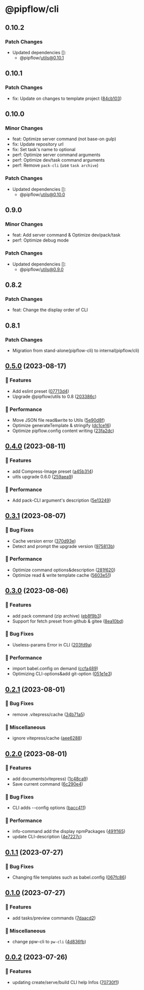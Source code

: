 # @pipflow/cli

## 0.10.2

### Patch Changes

- Updated dependencies []:
  - @pipflow/utils@0.10.1

## 0.10.1

### Patch Changes

- fix: Update on changes to template project ([84cb103](https://github.com/Meqn/pipflow/commit/84cb1033096aad7a4ce63d9071ab4b7df4a886f1))

## 0.10.0

### Minor Changes

- feat: Optimize server command (not base-on gulp)
- fix: Update repository url
- fix: Set task's name to optional
- perf: Optimize server command arguments
- perf: Optimize dev/task command arguments
- perf: Remove `pack-cli` (use `task archive`)

### Patch Changes

- Updated dependencies []:
  - @pipflow/utils@0.10.0

## 0.9.0

### Minor Changes

- feat: Add server command & Optimize dev/pack/task
- perf: Optimize debug mode

### Patch Changes

- Updated dependencies []:
  - @pipflow/utils@0.9.0

## 0.8.2

### Patch Changes

- feat: Change the display order of CLI

## 0.8.1

### Patch Changes

- Migration from stand-alone(pipflow-cli) to internal(pipflow/cli)

## [0.5.0](https://github.com/Meqn/pipflow-cli/compare/v0.4.0...v0.5.0) (2023-08-17)

### 🚀 Features

- Add eslint preset ([07713d4](https://github.com/Meqn/pipflow-cli/commit/07713d4d47b16956724737b1e0f191cdf3cf298c))
- Upgrade @pipflow/utils to 0.8 ([203386c](https://github.com/Meqn/pipflow-cli/commit/203386c7cf1f5eedd0d99a049044466bb0574efb))

### 🌟 Performance

- Move JSON file read&write to Utils ([5e90d8f](https://github.com/Meqn/pipflow-cli/commit/5e90d8f7c3ef5524a66103f5b8833c6fe2364184))
- Optimize generateTemplate & stringify ([dc1ce16](https://github.com/Meqn/pipflow-cli/commit/dc1ce1687b7694ef1b2185bb89b5afb0f3687fbf))
- Optimize pipflow.config content writing ([23fa2dc](https://github.com/Meqn/pipflow-cli/commit/23fa2dc42ab96f3d6ae48137d8e98d9bd21e7647))

## [0.4.0](https://github.com/Meqn/pipflow-cli/compare/v0.3.1...v0.4.0) (2023-08-11)

### 🚀 Features

- add Compress-Image preset ([a45b314](https://github.com/Meqn/pipflow-cli/commit/a45b3149a34d6306b464bbe91a253bbe92d98960))
- uitls upgrade 0.6.0 ([259aea9](https://github.com/Meqn/pipflow-cli/commit/259aea9a66f2c849645f94b15a975a57a6808a13))

### 🌟 Performance

- Add pack-CLI argument's description ([5e13249](https://github.com/Meqn/pipflow-cli/commit/5e132499857ef5ea79ba4e7b766cb97b94414d4f))

## [0.3.1](https://github.com/Meqn/pipflow-cli/compare/v0.3.0...v0.3.1) (2023-08-07)

### 🐛 Bug Fixes

- Cache version error ([370d93e](https://github.com/Meqn/pipflow-cli/commit/370d93e2fed11486c36adf69428edf9f367ae16e))
- Detect and prompt the upgrade version ([975813b](https://github.com/Meqn/pipflow-cli/commit/975813bed8385f7b2bcbc02ea8d035a3b441db82))

### 🌟 Performance

- Optimize command options&description ([281f620](https://github.com/Meqn/pipflow-cli/commit/281f6201ca301a184ecdf7a729dc6baaf50c8db4))
- Optimize read & write template cache ([5603e51](https://github.com/Meqn/pipflow-cli/commit/5603e51a28a35798d7f4b6b6de615d7281e36f5d))

## [0.3.0](https://github.com/Meqn/pipflow-cli/compare/v0.2.1...v0.3.0) (2023-08-06)

### 🚀 Features

- add pack command (zip archive) ([eb8f9b3](https://github.com/Meqn/pipflow-cli/commit/eb8f9b394873509d6a011162b8388d9ef8421962))
- Support for fetch preset from github & gitee ([8ea10bd](https://github.com/Meqn/pipflow-cli/commit/8ea10bde59d2c29f2617e7e16ef5a420c97724bb))

### 🐛 Bug Fixes

- Useless-params Error in CLI ([203fd9a](https://github.com/Meqn/pipflow-cli/commit/203fd9a4ad901936929a9468e6d18518e04d69fd))

### 🌟 Performance

- import babel.config on demand ([ccfa489](https://github.com/Meqn/pipflow-cli/commit/ccfa489ae305dd46de7df57dba8ca71a923caac6))
- Optimizing CLI-options&add git-option ([051e1e3](https://github.com/Meqn/pipflow-cli/commit/051e1e39f485d983979a11e1bd6fd5d7aea21dea))

## [0.2.1](https://github.com/Meqn/pipflow-cli/compare/v0.2.0...v0.2.1) (2023-08-01)

### 🐛 Bug Fixes

- remove .vitepress/cache ([34b71a5](https://github.com/Meqn/pipflow-cli/commit/34b71a5eec54cf7d649da65be9704fdfa58963dd))

### 🚚 Miscellaneous

- ignore vitepress/cache ([aee6288](https://github.com/Meqn/pipflow-cli/commit/aee62889978207f8ab0d992f65524f1a1dd71ede))

## [0.2.0](https://github.com/Meqn/pipflow-cli/compare/v0.1.1...v0.2.0) (2023-08-01)

### 🚀 Features

- add documents(vitepress) ([1c48ca9](https://github.com/Meqn/pipflow-cli/commit/1c48ca973e144f9758ab6a232d47080a1f844e76))
- Save current command ([6c290e4](https://github.com/Meqn/pipflow-cli/commit/6c290e40f41bfe6d1ceacf21d4f2671d634d251c))

### 🐛 Bug Fixes

- CLI adds --config options ([bacc411](https://github.com/Meqn/pipflow-cli/commit/bacc4111558611d9579515444e78986fbd42c74f))

### 🌟 Performance

- info-command add the display npmPackages ([491f165](https://github.com/Meqn/pipflow-cli/commit/491f1654cd1e5c7d6091cd2ad599bed9c781e2c5))
- update CLI-description ([4e7227c](https://github.com/Meqn/pipflow-cli/commit/4e7227c6c7a36460550599a59822f2e490e7842f))

## [0.1.1](https://github.com/Meqn/pipflow-cli/compare/v0.1.0...v0.1.1) (2023-07-27)

### 🐛 Bug Fixes

- Changing file templates such as babel.config ([067fc86](https://github.com/Meqn/pipflow-cli/commit/067fc86ecbe7f958de3788f4aeaf1171ecadbd07))

## [0.1.0](https://github.com/Meqn/pipflow-cli/compare/v0.0.2...v0.1.0) (2023-07-27)

### 🚀 Features

- add tasks/preview commands ([7daacd2](https://github.com/Meqn/pipflow-cli/commit/7daacd283d03e9c5646e5217a4601fac5c34461f))

### 🚚 Miscellaneous

- change ppw-cli to `pw-cli` ([4d836fb](https://github.com/Meqn/pipflow-cli/commit/4d836fb2ed6a9e21f92133e906062e58b10c48fc))

## [0.0.2](https://github.com/Meqn/pipflow-cli/compare/v0.0.1...v0.0.2) (2023-07-26)

### 🚀 Features

- updating create/serve/build CLI help Infos ([70730f1](https://github.com/Meqn/pipflow-cli/commit/70730f15b52b22a12bbed42c0f7fbfd4e020acbf))
